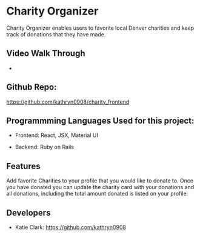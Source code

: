 # Charity Organizer

Charity Organizer enables users to favorite local Denver charities and keep track of donations that they have made. 

## Video Walk Through

- 


## Github Repo:
https://github.com/kathryn0908/charity_frontend



## Programmming Languages Used for this project:

-   Frontend: React, JSX, Material UI

-   Backend: Ruby on Rails

## Features

Add favorite Charities to your profile that you would like to donate to. Once you have donated you can update the charity card with your donations and all donations, including the total amount donated is listed on your profile.



## Developers

- Katie Clark: https://github.com/kathryn0908





